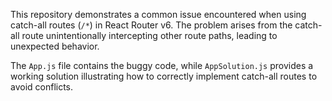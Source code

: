 This repository demonstrates a common issue encountered when using catch-all routes (`/*`) in React Router v6. The problem arises from the catch-all route unintentionally intercepting other route paths, leading to unexpected behavior.

The `App.js` file contains the buggy code, while `AppSolution.js` provides a working solution illustrating how to correctly implement catch-all routes to avoid conflicts.